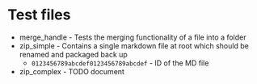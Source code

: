 # Test files

* merge_handle - Tests the merging functionality of a file into a folder
* zip_simple - Contains a single markdown file at root which should be renamed and packaged back up
  * `0123456789abcdef0123456789abcdef` - ID of the MD file
* zip_complex - TODO document